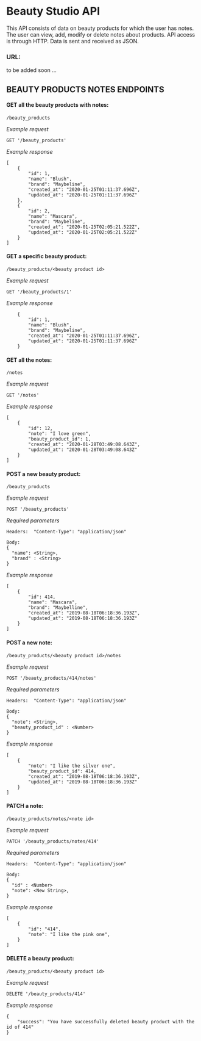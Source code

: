 # Beauty Studio API

This API consists of data on beauty products for which the user has notes. The user can view, add, modify or delete notes about products. API access is through HTTP. Data is sent and received as JSON.

### URL:

to be added soon ...

## BEAUTY PRODUCTS NOTES ENDPOINTS

#### GET all the beauty products with notes:

```/beauty_products```

*Example request*

```GET '/beauty_products'```

*Example response*

```
[
    {
        "id": 1,
        "name": "Blush",
        "brand": "Maybeline",
        "created_at": "2020-01-25T01:11:37.696Z",
        "updated_at": "2020-01-25T01:11:37.696Z"
    },
    {
        "id": 2,
        "name": "Mascara",
        "brand": "Maybeline",
        "created_at": "2020-01-25T02:05:21.522Z",
        "updated_at": "2020-01-25T02:05:21.522Z"
    }
]
```

#### GET a specific beauty product:

```/beauty_products/<beauty product id>```

*Example request*

```GET '/beauty_products/1'```

*Example response*

```
    {
        "id": 1,
        "name": "Blush",
        "brand": "Maybeline",
        "created_at": "2020-01-25T01:11:37.696Z",
        "updated_at": "2020-01-25T01:11:37.696Z"
    }
```


#### GET all the notes:

```/notes```

*Example request*

```GET '/notes'```

*Example response*

```
[
    {
        "id": 12,
        "note": "I love green",
        "beauty_product_id": 1,
        "created_at": "2020-01-28T03:49:08.643Z",
        "updated_at": "2020-01-28T03:49:08.643Z"
    }
]
```

#### POST a new beauty product:

```/beauty_products```

*Example request*

```POST '/beauty_products'```

*Required parameters*

```
Headers:  "Content-Type": "application/json"

Body: 
{
  "name": <String>,
  "brand" : <String>
}
```

*Example response*

```
[
    {
        "id": 414,
        "name": "Mascara",
        "brand": "Maybelline",
        "created_at": "2019-08-18T06:18:36.193Z",
        "updated_at": "2019-08-18T06:18:36.193Z"
    }
]
```


#### POST a new note:

```/beauty_products/<beauty product id>/notes```

*Example request*

```POST '/beauty_products/414/notes'```

*Required parameters*

```
Headers:  "Content-Type": "application/json"

Body: 
{
  "note": <String>,
  "beauty_product_id" : <Number>
}
```

*Example response*

```
[
    {
        "note": "I like the silver one",
        "beauty_product_id": 414,
        "created_at": "2019-08-18T06:18:36.193Z",
        "updated_at": "2019-08-18T06:18:36.193Z"
    }
]
```


#### PATCH a note:

```/beauty_products/notes/<note id>```

*Example request*

```PATCH '/beauty_products/notes/414'```

*Required parameters*

```
Headers:  "Content-Type": "application/json"

Body: 
{
  "id" : <Number>
  "note": <New String>,
}
```

*Example response*

```
[
    {
        "id": "414",
        "note": "I like the pink one",
    }
]
```



#### DELETE a beauty product:

```/beauty_products/<beauty product id>```

*Example request*

```DELETE '/beauty_products/414'```

*Example response*

```
{
    "success": "You have successfully deleted beauty product with the id of 414"
}


